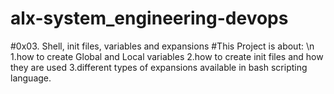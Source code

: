 # alx-system_engineering-devops
#0x03. Shell, init files, variables and expansions
#This Project is about: \n
1.how to create Global and Local variables
2.how to create init files and how they are used
3.different types of expansions available in bash scripting language.
